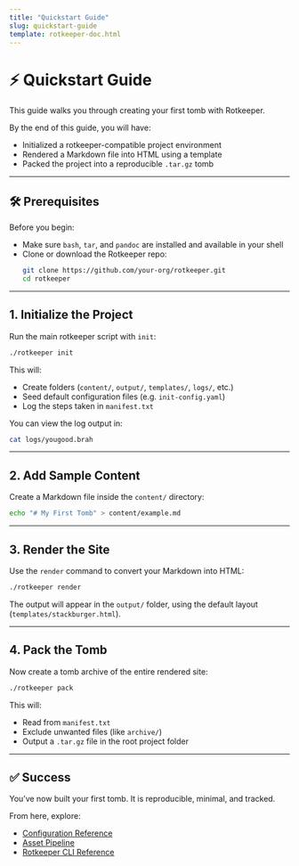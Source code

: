 ```yaml
---
title: "Quickstart Guide"
slug: quickstart-guide
template: rotkeeper-doc.html
---
```

<!-- asset-meta: { name: "quickstart-guide.md", version: "v0.1.0" } -->
# ⚡ Quickstart Guide

This guide walks you through creating your first tomb with Rotkeeper.

By the end of this guide, you will have:
- Initialized a rotkeeper-compatible project environment
- Rendered a Markdown file into HTML using a template
- Packed the project into a reproducible `.tar.gz` tomb

***

## 🛠️ Prerequisites

Before you begin:
- Make sure `bash`, `tar`, and `pandoc` are installed and available in your shell
- Clone or download the Rotkeeper repo:
  ```bash
  git clone https://github.com/your-org/rotkeeper.git
  cd rotkeeper
  ```

***

## 1. Initialize the Project

Run the main rotkeeper script with `init`:

```bash
./rotkeeper init
```

This will:
- Create folders (`content/`, `output/`, `templates/`, `logs/`, etc.)
- Seed default configuration files (e.g. `init-config.yaml`)
- Log the steps taken in `manifest.txt`

You can view the log output in:

```bash
cat logs/yougood.brah
```

***

## 2. Add Sample Content

Create a Markdown file inside the `content/` directory:

```bash
echo "# My First Tomb" > content/example.md
```

***

## 3. Render the Site

Use the `render` command to convert your Markdown into HTML:

```bash
./rotkeeper render
```

The output will appear in the `output/` folder, using the default layout (`templates/stackburger.html`).

***

## 4. Pack the Tomb

Now create a tomb archive of the entire rendered site:

```bash
./rotkeeper pack
```

This will:
- Read from `manifest.txt`
- Exclude unwanted files (like `archive/`)
- Output a `.tar.gz` file in the root project folder

***

## ✅ Success

You’ve now built your first tomb. It is reproducible, minimal, and tracked.

From here, explore:

- [Configuration Reference](configuration-reference.md)
- [Asset Pipeline](asset-pipeline.md)
- [Rotkeeper CLI Reference](rotkeeper-help.md)

<!--
LIMERICK

A tomb that was built in a flash,
With markdown and logs in a stash.
Though quick it may start,
Its decay is an art—
Preserved in a gzip'd bash crash.
-->

<!--
SORA PROMPT

"a ritualized digital tomb being constructed by hand, markdown swirling into HTML, static files forming like bone, eerie bureaucratic light"
-->